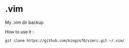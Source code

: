 # .vim
My .vim dir backup

How to use it :

```
git clone https://github.com/kingzs70/vimrc.git ~/.vim/
```
